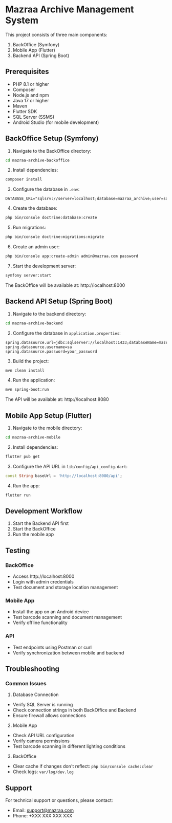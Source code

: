 # Mazraa Archive Management System

This project consists of three main components:
1. BackOffice (Symfony)
2. Mobile App (Flutter)
3. Backend API (Spring Boot)

## Prerequisites

- PHP 8.1 or higher
- Composer
- Node.js and npm
- Java 17 or higher
- Maven
- Flutter SDK
- SQL Server (SSMS)
- Android Studio (for mobile development)

## BackOffice Setup (Symfony)

1. Navigate to the BackOffice directory:
```bash
cd mazraa-archive-backoffice
```

2. Install dependencies:
```bash
composer install
```

3. Configure the database in `.env`:
```env
DATABASE_URL="sqlsrv://server=localhost;database=mazraa_archive;user=sa;password=your_password"
```

4. Create the database:
```bash
php bin/console doctrine:database:create
```

5. Run migrations:
```bash
php bin/console doctrine:migrations:migrate
```

6. Create an admin user:
```bash
php bin/console app:create-admin admin@mazraa.com password
```

7. Start the development server:
```bash
symfony server:start
```

The BackOffice will be available at: http://localhost:8000

## Backend API Setup (Spring Boot)

1. Navigate to the backend directory:
```bash
cd mazraa-archive-backend
```

2. Configure the database in `application.properties`:
```properties
spring.datasource.url=jdbc:sqlserver://localhost:1433;databaseName=mazraa_archive
spring.datasource.username=sa
spring.datasource.password=your_password
```

3. Build the project:
```bash
mvn clean install
```

4. Run the application:
```bash
mvn spring-boot:run
```

The API will be available at: http://localhost:8080

## Mobile App Setup (Flutter)

1. Navigate to the mobile directory:
```bash
cd mazraa-archive-mobile
```

2. Install dependencies:
```bash
flutter pub get
```

3. Configure the API URL in `lib/config/api_config.dart`:
```dart
const String baseUrl = 'http://localhost:8080/api';
```

4. Run the app:
```bash
flutter run
```

## Development Workflow

1. Start the Backend API first
2. Start the BackOffice
3. Run the mobile app

## Testing

### BackOffice
- Access http://localhost:8000
- Login with admin credentials
- Test document and storage location management

### Mobile App
- Install the app on an Android device
- Test barcode scanning and document management
- Verify offline functionality

### API
- Test endpoints using Postman or curl
- Verify synchronization between mobile and backend

## Troubleshooting

### Common Issues

1. Database Connection
- Verify SQL Server is running
- Check connection strings in both BackOffice and Backend
- Ensure firewall allows connections

2. Mobile App
- Check API URL configuration
- Verify camera permissions
- Test barcode scanning in different lighting conditions

3. BackOffice
- Clear cache if changes don't reflect: `php bin/console cache:clear`
- Check logs: `var/log/dev.log`

## Support

For technical support or questions, please contact:
- Email: support@mazraa.com
- Phone: +XXX XXX XXX XXX 
